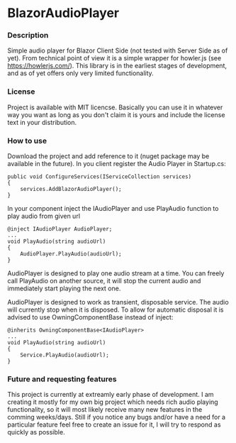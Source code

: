 # BlazorAudioPlayer

### Description
Simple audio player for Blazor Client Side (not tested with Server Side as of yet). From technical point of view it is a simple wrapper for howler.js (see https://howlerjs.com/). This library is in the earliest stages of development, and as of yet offers only very limited functionality. 

### License
Project is available with MIT licencse. Basically you can use it in whatever way you want as long as you don't claim it is yours and include the license text in your distribution. 

### How to use 
Download the project and add reference to it (nuget package may be available in the future). In you client register the Audio Player in Startup.cs:

```
public void ConfigureServices(IServiceCollection services)
{
	services.AddBlazorAudioPlayer();
}
```
In your component inject the IAudioPlayer and use PlayAudio function to play audio from given url
```
@inject IAudioPlayer AudioPlayer;
...
void PlayAudio(string audioUrl)
{
	AudioPlayer.PlayAudio(audioUrl);
}

```
AudioPlayer is designed to play one audio stream at a time. You can freely call PlayAudio on another source, it will stop the current audio and immediately start playing the next one. 

AudioPlayer is designed to work as transient, disposable service. The audio will currently stop when it is disposed. To allow for automatic disposal it is advised to use OwningComponentBase<IAudioPlayer> instead of inject:

```
@inherits OwningComponentBase<IAudioPlayer>
...
void PlayAudio(string audioUrl)
{
	Service.PlayAudio(audioUrl);
}
```

### Future and requesting features
This project is currently at extreamly early phase of development. I am creating it mostly for my own big project which needs rich audio playing functionality, so it will most likely receive many new features in the comming weeks/days. Still if you notice any bugs and/or have a need for a particular feature feel free to create an issue for it, I will try to respond as quickly as possible.
